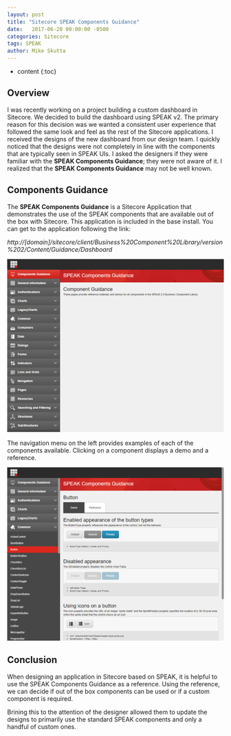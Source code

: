 ```yaml
---
layout: post
title: "Sitecore SPEAK Components Guidance"
date:   2017-06-28 00:00:00 -0500
categories: Sitecore
tags: SPEAK
author: Mike Skutta
---
```


* content
{:toc}

## Overview

I was recently working on a project building a custom dashboard in Sitecore. We decided to build the dashboard using SPEAK v2. The primary reason for this decision was we wanted a consistent user experience that followed the same look and feel as the rest of the Sitecore applications.  I received the designs of the new dashboard from our design team.  I quickly noticed that the designs were not completely in line with the components that are typically seen in SPEAK UIs.  I asked the designers if they were familiar with the **SPEAK Components Guidance**; they were not aware of it.  I realized that the **SPEAK Components Guidance** may not be well known.




## Components Guidance

The **SPEAK Components Guidance** is a Sitecore Application that demonstrates the use of the SPEAK components that are available out of the box with Sitecore.  This application is included in the base install.  You can get to the application following the link:

*http://[domain]/sitecore/client/Business%20Component%20Library/version%202/Content/Guidance/Dashboard*

![SPEAK Components Guidance Dashboard](/images/sitecore-speak-components-guidance/dashboard.png)

The navigation menu on the left provides examples of each of the components available.  Clicking on a component displays a demo and a reference.

![SPEAK Components Guidance Button](/images/sitecore-speak-components-guidance/button.png)

## Conclusion

When designing an application in Sitecore based on SPEAK, it is helpful to use the SPEAK Components Guidance as a reference.  Using the reference, we can decide if out of the box components can be used or if a custom component is required.

Brining this to the attention of the designer allowed them to update the designs to primarily use the standard SPEAK components and only a handful of custom ones.


